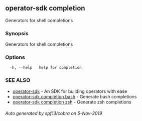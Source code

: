 ## operator-sdk completion

Generators for shell completions

### Synopsis

Generators for shell completions

### Options

```
  -h, --help   help for completion
```

### SEE ALSO

* [operator-sdk](operator-sdk.md)	 - An SDK for building operators with ease
* [operator-sdk completion bash](operator-sdk_completion_bash.md)	 - Generate bash completions
* [operator-sdk completion zsh](operator-sdk_completion_zsh.md)	 - Generate zsh completions

###### Auto generated by spf13/cobra on 5-Nov-2019
